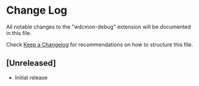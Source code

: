 # Change Log

All notable changes to the "wdcmon-debug" extension will be documented in this file.

Check [Keep a Changelog](http://keepachangelog.com/) for recommendations on how to structure this file.

## [Unreleased]

- Initial release